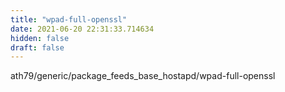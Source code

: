 ```yaml
---
title: "wpad-full-openssl"
date: 2021-06-20 22:31:33.714634
hidden: false
draft: false
---
```


ath79/generic/package_feeds_base_hostapd/wpad-full-openssl

